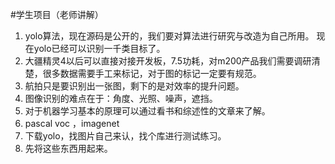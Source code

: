 ﻿#学生项目（老师讲解）
1. yolo算法，现在源码是公开的，我们要对算法进行研究与改造为自己所用。
现在yolo已经可以识别一千类目标了。
2. 大疆精灵4以后可以直接对接开发板，7.5功耗，对m200产品我们需要调研清楚，很多数据需要手工来标记，对于图的标记一定要有规范。
3. 航拍只是要识别出一张图，剩下的是对效率的提升问题。
4. 图像识别的难点在于：角度、光照、噪声，遮挡。
5. 对于机器学习基本的原理可以通过看书和综述性的文章来了解。
6. pascal voc ，imagenet
7. 下载yolo，找图片自己来认，找个库进行测试练习。
8. 先将这些东西用起来。